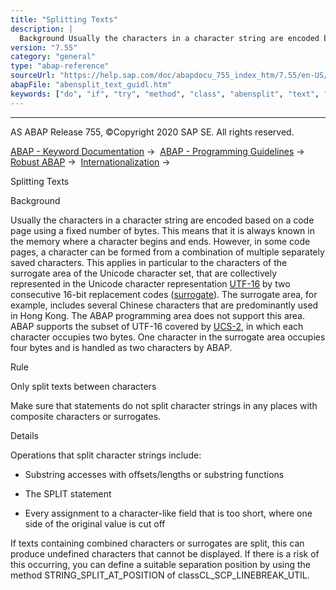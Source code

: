 ```yaml
---
title: "Splitting Texts"
description: |
  Background Usually the characters in a character string are encoded based on a code page using a fixed number of bytes. This means that it is always known in the memory where a character begins and ends. However, in some code pages, a character can be formed from a combination of multiple separately
version: "7.55"
category: "general"
type: "abap-reference"
sourceUrl: "https://help.sap.com/doc/abapdocu_755_index_htm/7.55/en-US/abensplit_text_guidl.htm"
abapFile: "abensplit_text_guidl.htm"
keywords: ["do", "if", "try", "method", "class", "abensplit", "text", "guidl"]
---
```


* * *

AS ABAP Release 755, ©Copyright 2020 SAP SE. All rights reserved.

[ABAP - Keyword Documentation](https://help.sap.com/doc/abapdocu_755_index_htm/7.55/en-US/abenabap.htm) →  [ABAP - Programming Guidelines](https://help.sap.com/doc/abapdocu_755_index_htm/7.55/en-US/abenabap_pgl.htm) →  [Robust ABAP](https://help.sap.com/doc/abapdocu_755_index_htm/7.55/en-US/abenrobust_abap_guidl.htm) →  [Internationalization](https://help.sap.com/doc/abapdocu_755_index_htm/7.55/en-US/abeninternationalization_guidl.htm) → 

Splitting Texts

Background

Usually the characters in a character string are encoded based on a code page using a fixed number of bytes. This means that it is always known in the memory where a character begins and ends. However, in some code pages, a character can be formed from a combination of multiple separately saved characters. This applies in particular to the characters of the surrogate area of the Unicode character set, that are collectively represented in the Unicode character representation [UTF-16](https://help.sap.com/doc/abapdocu_755_index_htm/7.55/en-US/abenutf16_glosry.htm "Glossary Entry") by two consecutive 16-bit replacement codes ([surrogate](https://help.sap.com/doc/abapdocu_755_index_htm/7.55/en-US/abensurrogates_glosry.htm "Glossary Entry")). The surrogate area, for example, includes several Chinese characters that are predominantly used in Hong Kong. The ABAP programming area does not support this area. ABAP supports the subset of UTF-16 covered by [UCS-2](https://help.sap.com/doc/abapdocu_755_index_htm/7.55/en-US/abenucs2_glosry.htm "Glossary Entry"), in which each character occupies two bytes. One character in the surrogate area occupies four bytes and is handled as two characters by ABAP.

Rule

Only split texts between characters

Make sure that statements do not split character strings in any places with composite characters or surrogates.

Details

Operations that split character strings include:

-   Substring accesses with offsets/lengths or substring functions

-   The SPLIT statement

-   Every assignment to a character-like field that is too short, where one side of the original value is cut off

If texts containing combined characters or surrogates are split, this can produce undefined characters that cannot be displayed. If there is a risk of this occurring, you can define a suitable separation position by using the method STRING\_SPLIT\_AT\_POSITION of classCL\_SCP\_LINEBREAK\_UTIL.